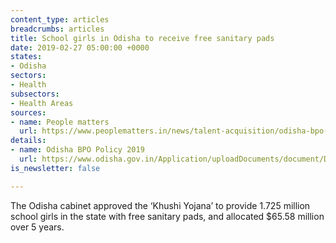 ```yaml
---
content_type: articles
breadcrumbs: articles
title: School girls in Odisha to receive free sanitary pads
date: 2019-02-27 05:00:00 +0000
states:
- Odisha
sectors:
- Health
subsectors:
- Health Areas
sources:
- name: People matters
  url: https://www.peoplematters.in/news/talent-acquisition/odisha-bpo-policy-to-create-30000-jobs-by-2022-20912
details:
- name: Odisha BPO Policy 2019
  url: https://www.odisha.gov.in/Application/uploadDocuments/document/DOC20190205_185046.pdf
is_newsletter: false

---
```

The Odisha cabinet approved the ‘Khushi Yojana’ to provide 1.725 million school girls in the state with free sanitary pads, and allocated $65.58 million over 5 years.
